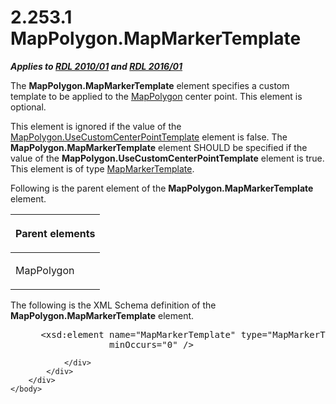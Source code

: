 <html dir="LTR" xmlns:mshelp="http://msdn.microsoft.com/mshelp" xmlns:ddue="http://ddue.schemas.microsoft.com/authoring/2003/5" xmlns:xlink="http://www.w3.org/1999/xlink" xmlns:tool="http://www.microsoft.com/tooltip">
    <head>
        <meta http-equiv="Content-Type" content="text/html; CHARSET=utf-8"></meta>
        <meta name="save" content="history"></meta>
        <title>2.253.1 MapPolygon.MapMarkerTemplate</title>
        <xml>
            <mshelp:toctitle title="2.253.1 MapPolygon.MapMarkerTemplate"></mshelp:toctitle>
            <mshelp:rltitle title="[MS-RDL]: MapPolygon.MapMarkerTemplate"></mshelp:rltitle>
            <mshelp:keyword index="A" term="1cb5fd16-74a6-4271-b447-72ef3310bbc3"></mshelp:keyword>
            <mshelp:attr name="DCSext.ContentType" value="open specification"></mshelp:attr>
            <mshelp:attr name="AssetID" value="1cb5fd16-74a6-4271-b447-72ef3310bbc3"></mshelp:attr>
            <mshelp:attr name="TopicType" value="kbRef"></mshelp:attr>
            <mshelp:attr name="DCSext.Title" value="[MS-RDL]: MapPolygon.MapMarkerTemplate" />
        </xml>
    </head>
    <body>
        <div id="header">
            <h1 class="heading">2.253.1 MapPolygon.MapMarkerTemplate</h1>
        </div>
        <div id="mainSection">
            <div id="mainBody">
                <div id="allHistory" class="saveHistory"></div>
                <div id="sectionSection0" class="section" name="collapseableSection">
                    

<p><b><i>Applies to </i></b><a href="3428e690-a348-4ec7-8a6a-8efb42d2cdee.html"><b><i>RDL 2010/01</i></b></a><b><i>
and </i></b><a href="52ce3983-2bfc-4e72-9359-42aaf5fe4509.html"><b><i>RDL 2016/01</i></b></a></p>

<p>The <b>MapPolygon.MapMarkerTemplate</b> element specifies a
custom template to be applied to the <a href="3ee27e43-26a2-4f27-9a31-d97e374d8633.html">MapPolygon</a> center point.
This element is optional. </p>

<p>This element is ignored if the value of the <a href="7cdc9556-0c4e-4a01-866c-76b609eae244.html">MapPolygon.UseCustomCenterPointTemplate</a>
element is false. The <b>MapPolygon.MapMarkerTemplate</b> element SHOULD be
specified if the value of the <b>MapPolygon.UseCustomCenterPointTemplate</b>
element is true. This element is of type <a href="22055a42-2ec0-48cd-893f-f7bd717efc7a.html">MapMarkerTemplate</a>.</p>

<p>Following is the parent element of the <b>MapPolygon.MapMarkerTemplate</b>
element.</p>

<table>
 <thead>
  <tr>
   <th>
   <p>Parent elements</p>
   </th>
  </tr>
 </thead>
 <tr>
  <td>
  <p>MapPolygon</p>
  </td>
 </tr>
</table>

<p>The following is the XML Schema definition of the <b>MapPolygon.MapMarkerTemplate</b>
element.           </p>

<dl>
<dd>
<div><pre> &lt;xsd:element name=&quot;MapMarkerTemplate&quot; type=&quot;MapMarkerTemplateType&quot; 
              minOccurs=&quot;0&quot; /&gt;
</pre></div>
</dd></dl>


                </div>
            </div>
        </div>
    </body>
</html>